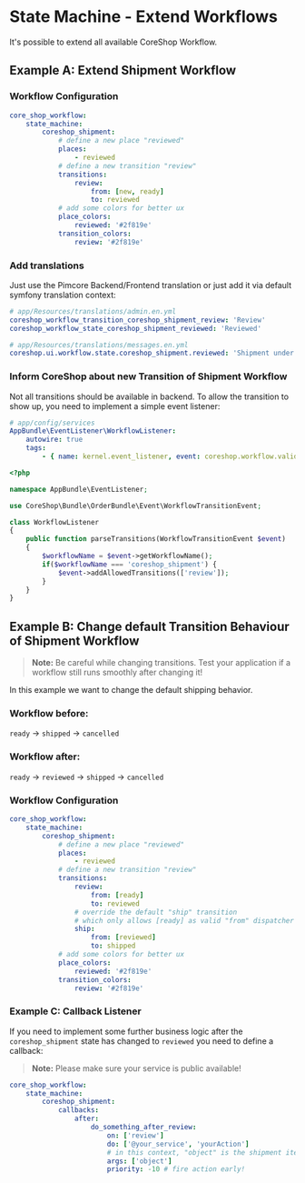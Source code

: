 # State Machine - Extend Workflows

It's possible to extend all available CoreShop Workflow.

## Example A: Extend Shipment Workflow


### Workflow Configuration
```yml
core_shop_workflow:
    state_machine:
        coreshop_shipment:
            # define a new place "reviewed"
            places:
                - reviewed
            # define a new transition "review"
            transitions:
                review:
                    from: [new, ready]
                    to: reviewed
            # add some colors for better ux
            place_colors:
                reviewed: '#2f819e'
            transition_colors:
                review: '#2f819e'
```

### Add translations

Just use the Pimcore Backend/Frontend translation or just add it via default symfony translation context:

```yml
# app/Resources/translations/admin.en.yml
coreshop_workflow_transition_coreshop_shipment_review: 'Review'
coreshop_workflow_state_coreshop_shipment_reviewed: 'Reviewed'

# app/Resources/translations/messages.en.yml
coreshop.ui.workflow.state.coreshop_shipment.reviewed: 'Shipment under Review'
```

### Inform CoreShop about new Transition of Shipment Workflow
Not all transitions should be available in backend.
To allow the transition to show up, you need to implement a simple event listener:

```yml
# app/config/services
AppBundle\EventListener\WorkflowListener:
    autowire: true
    tags:
        - { name: kernel.event_listener, event: coreshop.workflow.valid_transitions, method: parseTransitions}
```

```php
<?php

namespace AppBundle\EventListener;

use CoreShop\Bundle\OrderBundle\Event\WorkflowTransitionEvent;

class WorkflowListener
{
    public function parseTransitions(WorkflowTransitionEvent $event)
    {
        $workflowName = $event->getWorkflowName();
        if($workflowName === 'coreshop_shipment') {
            $event->addAllowedTransitions(['review']);
        }
    }
}
```

## Example B: Change default Transition Behaviour of Shipment Workflow

> **Note:** Be careful while changing transitions. Test your application if a workflow still runs smoothly after changing it!

In this example we want to change the default shipping behavior.

### Workflow before:
`ready` -> `shipped` -> `cancelled`

### Workflow after:
`ready` -> `reviewed` -> `shipped` -> `cancelled`

### Workflow Configuration
```yml
core_shop_workflow:
    state_machine:
        coreshop_shipment:
            # define a new place "reviewed"
            places:
                - reviewed
            # define a new transition "review"
            transitions:
                review:
                    from: [ready]
                    to: reviewed
                # override the default "ship" transition
                # which only allows [ready] as valid "from" dispatcher
                ship:
                    from: [reviewed]
                    to: shipped
            # add some colors for better ux
            place_colors:
                reviewed: '#2f819e'
            transition_colors:
                review: '#2f819e'
```

### Example C: Callback Listener
If you need to implement some further business logic after the `coreshop_shipment` state has changed to `reviewed`
you need to define a callback:

> **Note:** Please make sure your service is public available!

```yml
core_shop_workflow:
    state_machine:
        coreshop_shipment:
            callbacks:
                after:
                    do_something_after_review:
                        on: ['review']
                        do: ['@your_service', 'yourAction']
                        # in this context, "object" is the shipment item
                        args: ['object']
                        priority: -10 # fire action early!
```
